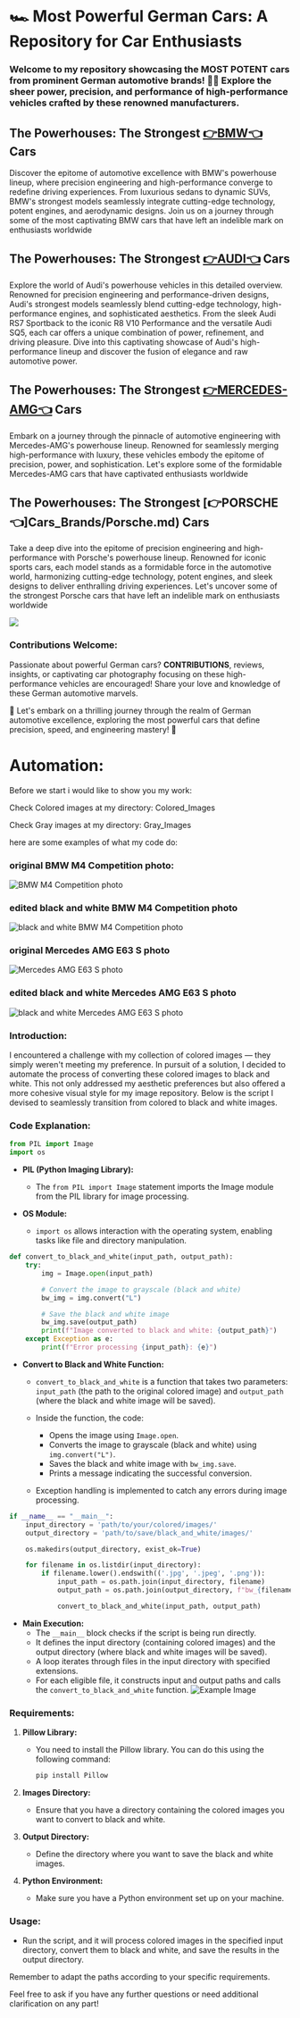 # 🏎️ Most Powerful German Cars: A Repository for Car Enthusiasts 

### Welcome to my repository showcasing the **MOST POTENT** cars from prominent German automotive brands! 🚗💨 Explore the sheer power, precision, and performance of high-performance vehicles crafted by these renowned manufacturers.

## The Powerhouses: The Strongest [👉BMW👈](Cars_Brands/BMW.md) Cars

Discover the epitome of automotive excellence with BMW's powerhouse lineup, where precision engineering and high-performance converge to redefine driving experiences. From luxurious sedans to dynamic SUVs, BMW's strongest models seamlessly integrate cutting-edge technology, potent engines, and aerodynamic designs. Join us on a journey through some of the most captivating BMW cars that have left an indelible mark on enthusiasts worldwide

## The Powerhouses: The Strongest [👉AUDI👈](Cars_Brands/Audi.md) Cars

Explore the world of Audi's powerhouse vehicles in this detailed overview. Renowned for precision engineering and performance-driven designs, Audi's strongest models seamlessly blend cutting-edge technology, high-performance engines, and sophisticated aesthetics. From the sleek Audi RS7 Sportback to the iconic R8 V10 Performance and the versatile Audi SQ5, each car offers a unique combination of power, refinement, and driving pleasure. Dive into this captivating showcase of Audi's high-performance lineup and discover the fusion of elegance and raw automotive power.



## The Powerhouses: The Strongest [👉MERCEDES-AMG👈](Cars_Brands/Mercedes.md) Cars

Embark on a journey through the pinnacle of automotive engineering with Mercedes-AMG's powerhouse lineup. Renowned for seamlessly merging high-performance with luxury, these vehicles embody the epitome of precision, power, and sophistication. Let's explore some of the formidable Mercedes-AMG cars that have captivated enthusiasts worldwide

## The Powerhouses: The Strongest [👉PORSCHE👈]Cars_Brands/Porsche.md) Cars

Take a deep dive into the epitome of precision engineering and high-performance with Porsche's powerhouse lineup. Renowned for iconic sports cars, each model stands as a formidable force in the automotive world, harmonizing cutting-edge technology, potent engines, and sleek designs to deliver enthralling driving experiences. Let's uncover some of the strongest Porsche cars that have left an indelible mark on enthusiasts worldwide


![](Colored_Images/PHOTO/German_Cars.jpg)


### Contributions Welcome:
Passionate about powerful German cars? **CONTRIBUTIONS**, reviews, insights, or captivating car photography focusing on these high-performance vehicles are encouraged! Share your love and knowledge of these German automotive marvels.

🚀 Let's embark on a thrilling journey through the realm of German automotive excellence, exploring the most powerful cars that define precision, speed, and engineering mastery! 🌟

# Automation:
Before we start i would like to show you my work:

Check Colored images at my directory: Colored_Images

Check Gray images at my directory: Gray_Images

here are some examples of what my code do:

### original BMW M4 Competition photo:
![BMW M4 Competition photo](/Colored_Images/BMW_M4_Comp.jpg)

### edited black and white BMW M4 Competition photo
![black and white BMW M4 Competition photo](Gray_Images/bw_BMW_M4_Comp.jpg)

### original Mercedes AMG E63 S photo
![Mercedes AMG E63 S photo](Colored_Images/Mercedes_AMG_E63_S_Sedan.jpg)

### edited black and white Mercedes AMG E63 S photo
![black and white Mercedes AMG E63 S photo](Gray_Images/bw_Mercedes_AMG_E63_S_Sedan.jpg)


### Introduction:

I encountered a challenge with my collection of colored images — they simply weren't meeting my preference. In pursuit of a solution, I decided to automate the process of converting these colored images to black and white. This not only addressed my aesthetic preferences but also offered a more cohesive visual style for my image repository. Below is the script I devised to seamlessly transition from colored to black and white images.

### Code Explanation:

```python
from PIL import Image
import os
```

- **PIL (Python Imaging Library):**
  - The `from PIL import Image` statement imports the Image module from the PIL library for image processing.

- **OS Module:**
  - `import os` allows interaction with the operating system, enabling tasks like file and directory manipulation.

```python
def convert_to_black_and_white(input_path, output_path):
    try:
        img = Image.open(input_path)

        # Convert the image to grayscale (black and white)
        bw_img = img.convert("L")

        # Save the black and white image
        bw_img.save(output_path)
        print(f"Image converted to black and white: {output_path}")
    except Exception as e:
        print(f"Error processing {input_path}: {e}")
```

- **Convert to Black and White Function:**
  - `convert_to_black_and_white` is a function that takes two parameters: `input_path` (the path to the original colored image) and `output_path` (where the black and white image will be saved).

  - Inside the function, the code:
    - Opens the image using `Image.open`.
    - Converts the image to grayscale (black and white) using `img.convert("L")`.
    - Saves the black and white image with `bw_img.save`.
    - Prints a message indicating the successful conversion.

  - Exception handling is implemented to catch any errors during image processing.

```python
if __name__ == "__main__":
    input_directory = 'path/to/your/colored/images/'
    output_directory = 'path/to/save/black_and_white/images/'

    os.makedirs(output_directory, exist_ok=True)

    for filename in os.listdir(input_directory):
        if filename.lower().endswith(('.jpg', '.jpeg', '.png')):
            input_path = os.path.join(input_directory, filename)
            output_path = os.path.join(output_directory, f"bw_{filename}")

            convert_to_black_and_white(input_path, output_path)
```

- **Main Execution:**
  - The `__main__` block checks if the script is being run directly.
  - It defines the input directory (containing colored images) and the output directory (where black and white images will be saved).
  - A loop iterates through files in the input directory with specified extensions.
  - For each eligible file, it constructs input and output paths and calls the `convert_to_black_and_white` function.
  ![Example Image](codes(scripts)/Screenshot.png)
  
### Requirements:

1. **Pillow Library:**
   - You need to install the Pillow library. You can do this using the following command:
     ```bash
     pip install Pillow
     ```

2. **Images Directory:**
   - Ensure that you have a directory containing the colored images you want to convert to black and white.

3. **Output Directory:**
   - Define the directory where you want to save the black and white images.

4. **Python Environment:**
   - Make sure you have a Python environment set up on your machine.

### Usage:

- Run the script, and it will process colored images in the specified input directory, convert them to black and white, and save the results in the output directory.

Remember to adapt the paths according to your specific requirements.

Feel free to ask if you have any further questions or need additional clarification on any part!    


